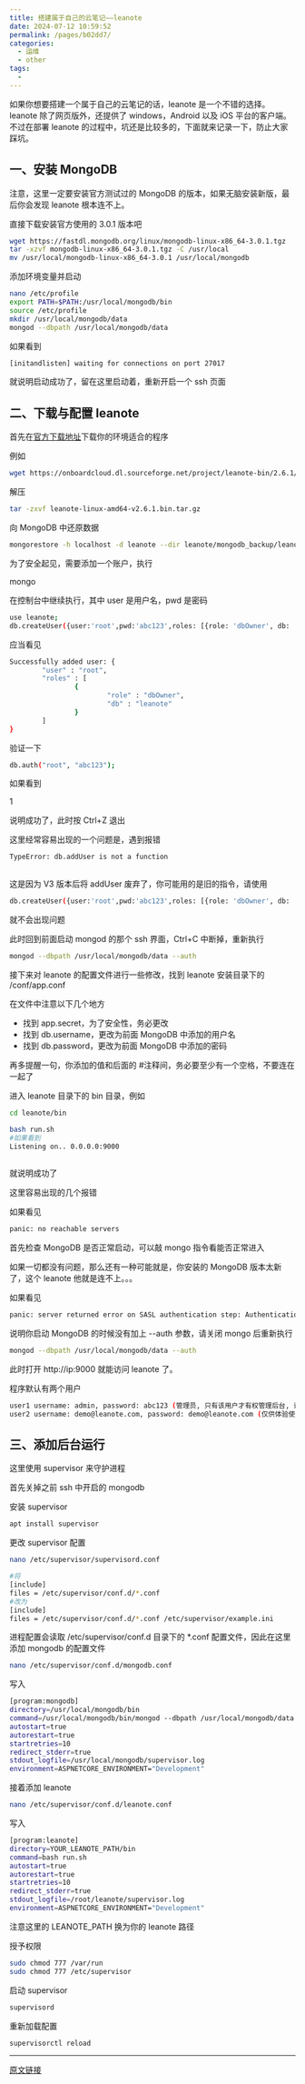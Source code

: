 ```yaml
---
title: 搭建属于自己的云笔记——leanote
date: 2024-07-12 10:59:52
permalink: /pages/b02dd7/
categories:
  - 运维
  - other
tags:
  - 
---
```


如果你想要搭建一个属于自己的云笔记的话，leanote 是一个不错的选择。leanote 除了网页版外，还提供了 windows，Android 以及 iOS 平台的客户端。不过在部署 leanote 的过程中，坑还是比较多的，下面就来记录一下，防止大家踩坑。

## 一、安装 MongoDB

注意，这里一定要安装官方测试过的 MongoDB 的版本，如果无脑安装新版，最后你会发现 leanote 根本连不上。

直接下载安装官方使用的 3.0.1 版本吧

```bash
wget https://fastdl.mongodb.org/linux/mongodb-linux-x86_64-3.0.1.tgz
tar -xzvf mongodb-linux-x86_64-3.0.1.tgz -C /usr/local
mv /usr/local/mongodb-linux-x86_64-3.0.1 /usr/local/mongodb
```

添加环境变量并启动

```bash
nano /etc/profile
export PATH=$PATH:/usr/local/mongodb/bin
source /etc/profile
mkdir /usr/local/mongodb/data
mongod --dbpath /usr/local/mongodb/data
```

如果看到

```bash
[initandlisten] waiting for connections on port 27017
```

就说明启动成功了，留在这里启动着，重新开启一个 ssh 页面

## 二、下载与配置 leanote

首先在[官方下载地址](http://leanote.org/#download)下载你的环境适合的程序

例如

```bash
wget https://onboardcloud.dl.sourceforge.net/project/leanote-bin/2.6.1/leanote-linux-amd64-v2.6.1.bin.tar.gz
```

解压

```bash
tar -zxvf leanote-linux-amd64-v2.6.1.bin.tar.gz
```

向 MongoDB 中还原数据

```bash
mongorestore -h localhost -d leanote --dir leanote/mongodb_backup/leanote_install_data/
```

为了安全起见，需要添加一个账户，执行

mongo

在控制台中继续执行，其中 user 是用户名，pwd 是密码

```bash
use leanote;
db.createUser({user:'root',pwd:'abc123',roles: [{role: 'dbOwner', db: 'leanote'}]})
```

应当看见

```bash
Successfully added user: {
        "user" : "root",
        "roles" : [
                {
                        "role" : "dbOwner",
                        "db" : "leanote"
                }
        ]
}
```

验证一下

```bash
db.auth("root", "abc123");
```

如果看到

1

说明成功了，此时按 Ctrl+Z 退出

这里经常容易出现的一个问题是，遇到报错

```bash
TypeError: db.addUser is not a function
   

```

这是因为 V3 版本后将 addUser 废弃了，你可能用的是旧的指令，请使用

```bash
db.createUser({user:'root',pwd:'abc123',roles: [{role: 'dbOwner', db: 'leanote'}]})
```

就不会出现问题

此时回到前面启动 mongod 的那个 ssh 界面，Ctrl+C 中断掉，重新执行

```bash
mongod --dbpath /usr/local/mongodb/data --auth
```

接下来对 leanote 的配置文件进行一些修改，找到 leanote 安装目录下的 /conf/app.conf

在文件中注意以下几个地方

- 找到 app.secret，为了安全性，务必更改
- 找到 db.username，更改为前面 MongoDB 中添加的用户名
- 找到 db.password，更改为前面 MongoDB 中添加的密码

再多提醒一句，你添加的值和后面的 #注释间，务必要至少有一个空格，不要连在一起了

进入 leanote 目录下的 bin 目录，例如

```bash
cd leanote/bin

bash run.sh
#如果看到
Listening on.. 0.0.0.0:9000
   

```

就说明成功了

这里容易出现的几个报错

如果看见

```bash
panic: no reachable servers
```

首先检查 MongoDB 是否正常启动，可以敲 mongo 指令看能否正常进入

如果一切都没有问题，那么还有一种可能就是，你安装的 MongoDB 版本太新了，这个 leanote 他就是连不上。。。

如果看见

```bash
panic: server returned error on SASL authentication step: Authentication failed.
```

说明你启动 MongoDB 的时候没有加上 --auth 参数，请关闭 mongo 后重新执行

```bash
mongod --dbpath /usr/local/mongodb/data --auth
```

此时打开 http://ip:9000 就能访问 leanote 了。

程序默认有两个用户

```bash
user1 username: admin, password: abc123 (管理员, 只有该用户才有权管理后台, 请及时修改密码)
user2 username: demo@leanote.com, password: demo@leanote.com (仅供体验使用)
```

## 三、添加后台运行

这里使用 supervisor 来守护进程

首先关掉之前 ssh 中开启的 mongodb

安装 supervisor

```bash
apt install supervisor
```

更改 supervisor 配置

```bash
nano /etc/supervisor/supervisord.conf
```

```bash
#将
[include]
files = /etc/supervisor/conf.d/*.conf
#改为
[include]
files = /etc/supervisor/conf.d/*.conf /etc/supervisor/example.ini
```

进程配置会读取 /etc/supervisor/conf.d 目录下的 *.conf 配置文件，因此在这里添加 mongodb 的配置文件

```bash
nano /etc/supervisor/conf.d/mongodb.conf

```

写入

```bash
[program:mongodb]
directory=/usr/local/mongodb/bin
command=/usr/local/mongodb/bin/mongod --dbpath /usr/local/mongodb/data --auth
autostart=true
autorestart=true
startretries=10
redirect_stderr=true
stdout_logfile=/usr/local/mongodb/supervisor.log
environment=ASPNETCORE_ENVIRONMENT="Development"
```

接着添加 leanote

```bash
nano /etc/supervisor/conf.d/leanote.conf
```

写入

```bash
[program:leanote]
directory=YOUR_LEANOTE_PATH/bin
command=bash run.sh
autostart=true
autorestart=true
startretries=10
redirect_stderr=true
stdout_logfile=/root/leanote/supervisor.log
environment=ASPNETCORE_ENVIRONMENT="Development"
```

注意这里的 LEANOTE_PATH 换为你的 leanote 路径

授予权限

```bash
sudo chmod 777 /var/run
sudo chmod 777 /etc/supervisor
```

启动 supervisor

```bash
supervisord
```

重新加载配置

```bash
supervisorctl reload
```

---

[原文链接](https://pickstar.today/2022/09/%e6%90%ad%e5%bb%ba%e5%b1%9e%e4%ba%8e%e8%87%aa%e5%b7%b1%e7%9a%84%e4%ba%91%e7%ac%94%e8%ae%b0-leanote/)

